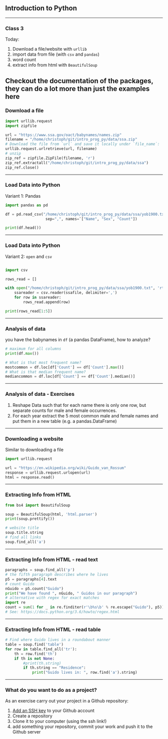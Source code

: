 ## Introduction to Python

---


### Class 3
Today:
1. Download a file/website with `urllib`
2. import data from file (with `csv` and `pandas`)
3. word count
4. extract info from html with `BeautifulSoup`

Checkout the documentation of the packages, they can do a lot more than just the examples here
---

### Download a file

```python
import urllib.request
import zipfile

url = "https://www.ssa.gov/oact/babynames/names.zip"
filename = "/home/christoph/git/intro_prog_py/data/ssa.zip"
# Download the file from `url` and save it locally under `file_name`:
urllib.request.urlretrieve(url, filename)
# unzip
zip_ref = zipfile.ZipFile(filename, 'r')
zip_ref.extractall("/home/christoph/git/intro_prog_py/data/ssa")
zip_ref.close()
```

---
### Load Data into Python
Variant 1: Pandas

```python
import pandas as pd

df = pd.read_csv("/home/christoph/git/intro_prog_py/data/ssa/yob1900.txt",
                  sep=",", names=¨["Name", "Sex", "Count"])

print(df.head())
```

---
### Load Data into Python
Variant 2: `open` and `csv`

```python

import csv

rows_read = []

with open("/home/christoph/git/intro_prog_py/data/ssa/yob1900.txt", 'rt') as ssafile:
    ssareader = csv.reader(ssafile, delimiter=',')
    for row in ssareader:
        rows_read.append(row)

print(rows_read[1:5])
```

---
### Analysis of data
you have the babynames in `df` (a pandas DataFrame), how to analyze?

```python
# maximum for all columns
print(df.max())

# What is that most frequent name?
mostcommon = df.loc[df['Count'] == df['Count'].max()]
# What is that median frequent name?
mediancommon = df.loc[df['Count'] == df['Count'].median()]
```

---
### Analysis of data - Exercises

1. Reshape Data such that for each name there is only one row, but separate counts for male and female occurrences.
2. For each year extract the 5 most common male and female names and put them in a new table (e.g. a pandas.DataFrame)


---
### Downloading a website
Similar to downloading a file
```python
import urllib.request

url = "https://en.wikipedia.org/wiki/Guido_van_Rossum"
response = urllib.request.urlopen(url)
html = response.read()    
```
---

### Extracting Info from HTML

```python
from bs4 import BeautifulSoup

soup = BeautifulSoup(html, 'html.parser')
print(soup.prettify())

# website title
soup.title.string
# find all links
soup.find_all('a')
```

---

### Extracting Info from HTML - read text

```python
paragraphs = soup.find_all('p')
# the fifth paragraph describes where he lives
p5 = paragraphs[4].text
# count Guido
nGuido = p5.count("Guido")
print("We have found ", nGuido, " Guidos in our paragraph")
# alternative with regex for exact matches
import re
count = sum(1 for _ in re.finditer(r'\b%s\b' % re.escape("Guido"), p5))
# See: https://docs.python.org/3.6/howto/regex.html
```

---
### Extracting Info from HTML - read table
```python
# Find where Guido lives in a roundabout manner
table = soup.find('table')
for row in table.find_all('tr'):
    th = row.find('th')
    if th is not None:
        #print(th.string)    
        if th.string == "Residence":
            print("Guido lives in: ", row.find('a').string)
```

---
### What do you want to do as a project?
As an exercise carry out your project in a Github repository:
1. [Add an SSH key](https://help.github.com/articles/connecting-to-github-with-ssh/) to your Github account
2. Create a repository
3. Clone it to your computer (using the ssh link!)
4. add something your repository, commit your work and push it to the Github server
